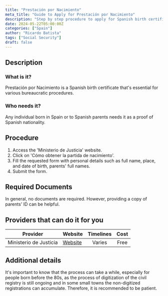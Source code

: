 ```yaml
---
title: "Prestación por Nacimiento"
meta_title: "Guide to Apply for Prestación por Nacimiento"
description: "Step by step procedure to apply for Spanish birth certificate 'Prestación por Nacimiento'"
date: 2024-05-22T05:00:00Z
categories: ["Spain"]
author: "Ricardo Batista"
tags: ["Social Security"]
draft: false
---
```


## Description

### What is it?

Prestación por Nacimiento is a Spanish birth certificate that's essential for various bureaucratic procedures.

### Who needs it?

Any individual born in Spain or to Spanish parents needs it as a proof of Spanish nationality.

## Procedure

1. Access the 'Ministerio de Justicia' website.
2. Click on 'Cómo obtener la partida de nacimiento'.
3. Fill the requested form with personal details such as full name, place, and date of birth, parents' full names.
4. Submit the form.

## Required Documents

In general, no documents are required. However, providing a copy of parents' ID can be helpful.

## Providers that can do it for you

| Provider               | Website                                                                                                                                 | Timelines | Cost |
| ---------------------- | --------------------------------------------------------------------------------------------------------------------------------------- | :-------: | :--: |
| Ministerio de Justicia | [Website](https://www.mjusticia.gob.es/cs/Satellite/Portal/es/servicios-ciudadano/tramites-gestiones-personales/certificado-nacimiento) |  Varies   | Free |

## Additional details

It's important to know that the process can take a while, especially for people born before the 80s, as the process of digitization of the civil registry is still ongoing and in some small towns the non-digitized registrations can accumulate. Therefore, it is recommended to be patient.
